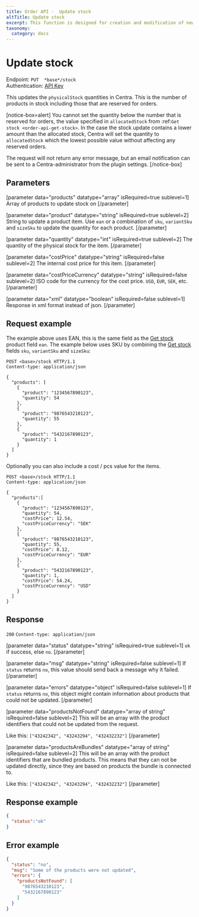 ```yaml
---
title: Order API -  Update stock
altTitle: Update stock
excerpt: This function is designed for creation and modification of new shipments.
taxonomy:
  category: docs
---
```


# Update stock

Endpoint: `PUT  *base*/stock`  
Authentication: [API Key](/api-references/api-intro#authentication)

This updates the `physicalStock` quantities in Centra. This is the number of products in stock including those that are reserved for orders.

[notice-box=alert]
You cannot set the quantity below the number that is reserved for orders, the value specified in ``allocatedStock`` from :ref:`Get stock <order-api-get-stock>`. In the case the stock update contains a lower amount than the allocated stock, Centra will set the quantity to ``allocatedStock`` which the lowest possible value without affecting any reserved orders.

The request will not return any error message, but an email notification can be sent to a Centra-administrator from the plugin settings.
[/notice-box]


## Parameters

[parameter data="products" datatype="array" isRequired=true sublevel=1]
Array of products to update stock on
[/parameter]

[parameter data="product" datatype="string" isRequired=true sublevel=2]
String to update a product item. Use ``ean`` or a combination of ``sku``, ``variantSku`` and ``sizeSku`` to update the quantity for each product.
[/parameter]

[parameter data="quantity" datatype="int" isRequired=true sublevel=2]
The quantity of the physical stock for the item.
[/parameter]

[parameter data="costPrice" datatype="string" isRequired=false sublevel=2]
The internal cost price for this item.
[/parameter]

[parameter data="costPriceCurrency" datatype="string" isRequired=false sublevel=2]
ISO code for the currency for the cost price. ``USD``, ``EUR``, ``SEK``, etc.
[/parameter]

[parameter data="xml" datatype="boolean" isRequired=false sublevel=1]
Response in xml format instead of json.
[/parameter]

## Request example
The example above uses EAN, this is the same field as the [Get stock](/api-references/order-api/api-reference/get-stock) product field `ean`. The example below uses SKU by combining the [Get stock](/api-references/order-api/api-reference/get-stock) fields `sku`, `variantSku` and `sizeSku`:

```http
POST <base>/stock HTTP/1.1
Content-type: application/json

{
  "products": [
    {
      "product": "1234567890123",
      "quantity": 54
    },
    {
      "product": "9876543210123",
      "quantity": 55
    },
    {
      "product": "5432167890123",
      "quantity": 1
    }
  ]
}
```

Optionally you can also include a cost / pcs value for the items.

```http
POST <base>/stock HTTP/1.1
Content-type: application/json

{
  "products":[
    {
      "product": "1234567890123",
      "quantity": 54,
      "costPrice": 12.54,
      "costPriceCurrency": "SEK"
    },
    {
      "product": "9876543210123",
      "quantity": 55,
      "costPrice": 8.12,
      "costPriceCurrency": "EUR"
    },
    {
      "product": "5432167890123",
      "quantity": 1,
      "costPrice": 54.24,
      "costPriceCurrency": "USD"
    }
  ]
}
```

## Response

`200` `Content-type: application/json`

[parameter data="status" datatype="string" isRequired=true sublevel=1]
``ok`` if success, else ``no``.
[/parameter]

[parameter data="msg" datatype="string" isRequired=false sublevel=1]
If ``status`` returns ``no``, this value should send back a message why it failed.
[/parameter]

[parameter data="errors" datatype="object" isRequired=false sublevel=1]
If ``status`` returns ``no``, this object might contain information about products that could not be updated.
[/parameter]

[parameter data="productsNotFound" datatype="array of string" isRequired=false sublevel=2]
This will be an array with the product identifiers that could not be updated from the request.

Like this: ``["43242342", "43243294", "432432232"]``
[/parameter]

[parameter data="productsAreBundles" datatype="array of string" isRequired=false sublevel=2]
This will be an array with the product identifiers that are bundled products. This means that they can not be updated directly, since they are based on products the bundle is connected to.

Like this: ``["43242342", "43243294", "432432232"]``
[/parameter]


## Response example

```json
{
  "status":"ok"
}
```



## Error example

```json
{
  "status": "no",
  "msg": "Some of the products were not updated",
  "errors": {
    "productsNotFound": [
      "9876543210123",
      "5432167890123"
    ]
  }
}
```

